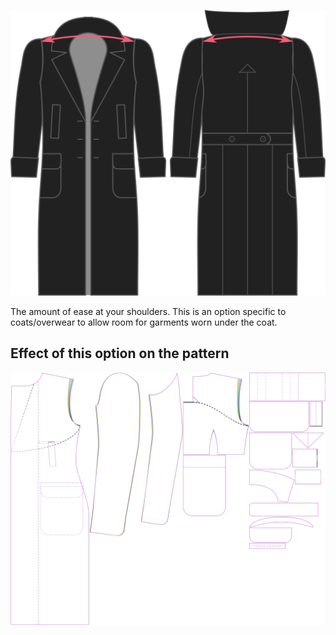 ![Schulter Zugabe](./shoulderease.svg)

The amount of ease at your shoulders. This is an option specific to coats/overwear to allow room for garments worn under the coat.


## Effect of this option on the pattern
![This image shows the effect of this option by superimposing several variants that have a different value for this option](carlton_shoulderease_sample.svg "Effect of this option on the pattern")